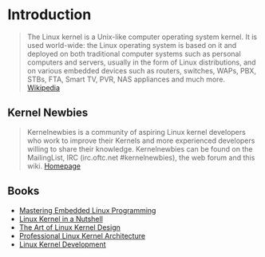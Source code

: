 # Introduction

> The Linux kernel is a Unix-like computer operating system kernel. It is used world-wide: the Linux operating system is based on it and deployed on both traditional computer systems such as personal computers and servers, usually in the form of Linux distributions, and on various embedded devices such as routers, switches, WAPs, PBX, STBs, FTA, Smart TV, PVR, NAS appliances and much more. [Wikipedia](https://en.wikipedia.org/wiki/Linux_kernel)


## Kernel Newbies

> Kernelnewbies is a community of aspiring Linux kernel developers who work to improve their Kernels and more experienced developers willing to share their knowledge. Kernelnewbies can be found on the MailingList, IRC (irc.oftc.net #kernelnewbies), the web forum and this wiki. [Homepage](http://kernelnewbies.org/)

## Books

- [Mastering Embedded Linux Programming](http://techbus.safaribooksonline.com/book/operating-systems-and-server-administration/linux/9781784392536)
- [Linux Kernel in a Nutshell](http://techbus.safaribooksonline.com/book/operating-systems-and-server-administration/linux/0596100795)
- [The Art of Linux Kernel Design](http://techbus.safaribooksonline.com/book/programming/linux/9781466518032)
- [Professional Linux Kernel Architecture](http://techbus.safaribooksonline.com/book/operating-systems-and-server-administration/linux/9780470343432)
- [Linux Kernel Development](http://techbus.safaribooksonline.com/book/programming/linux/9780768696974)

